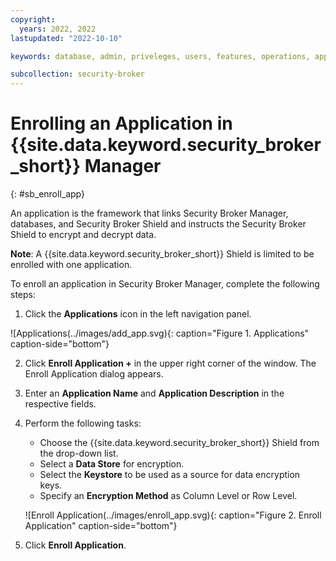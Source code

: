 ```yaml
---
copyright:
  years: 2022, 2022
lastupdated: "2022-10-10"

keywords: database, admin, priveleges, users, features, operations, application

subcollection: security-broker
---
```


# Enrolling an Application in {{site.data.keyword.security_broker_short}} Manager
{: #sb_enroll_app}

An application is the framework that links Security Broker Manager,
databases, and Security Broker Shield and instructs the Security Broker
Shield to encrypt and decrypt data.

**Note**: A {{site.data.keyword.security_broker_short}} Shield is limited to be enrolled with one
application.

To enroll an application in Security Broker Manager, complete the
following steps:

1.  Click the **Applications** icon in the left navigation panel.

![Applications(../images/add_app.svg){: caption="Figure 1. Applications" caption-side="bottom"}

2.  Click **Enroll Application +** in the upper right corner of the window. The
    Enroll Application dialog appears.

3.  Enter an **Application Name** and **Application Description** in the
    respective fields.

4.  Perform the following tasks:
    - Choose the {{site.data.keyword.security_broker_short}} Shield from the drop-down list.
    - Select a **Data Store** for encryption.
    - Select the **Keystore** to be used as a source for data encryption keys.  
    - Specify an **Encryption Method** as Column Level or Row Level. 

    ![Enroll Application(../images/enroll_app.svg){: caption="Figure 2. Enroll Application" caption-side="bottom"}

5.  Click **Enroll Application**.
